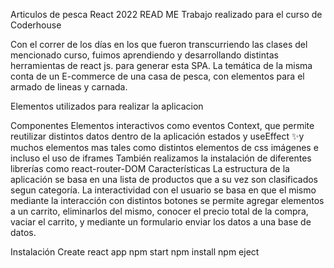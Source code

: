 Articulos de pesca
React 2022 READ ME
Trabajo realizado para el curso de Coderhouse

Con el correr de los días en los que fueron transcurriendo las clases del mencionado curso, fuimos aprendiendo y desarrollando distintas herramientas de react js. para generar esta SPA. La temática de la misma conta de un E-commerce de una casa de pesca, con elementos para el armado de lineas y carnada.

Elementos utilizados para realizar la aplicacion

Componentes
Elementos interactivos como eventos
Context, que permite reutilizar distintos datos dentro de la aplicación
estados y useEffect
✨y muchos elementos mas tales como distintos elementos de css imágenes e incluso el uso de iframes
También realizamos la instalación de diferentes librerías como react-router-DOM
Características
La estructura de la aplicación se basa en una lista de productos que a su vez son clasificados segun categoría. La interactividad con el usuario se basa en que el mismo mediante la interacción con distintos botones se permite agregar elementos a un carrito, eliminarlos del mismo, conocer el precio total de la compra, vaciar el carrito, y mediante un formulario enviar los datos a una base de datos.

Instalación
Create react app
npm start
npm install
npm eject
